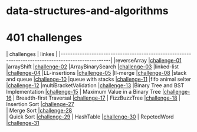 # data-structures-and-algorithms

# 401 challenges

|                   challenges             |                      linkes                            |
|---------------------------------------------------------------------------------------------------|
|reverseArray            |[challenge-01](https://github.com/raghadalquran/data-structures-and-algorithms-401/pull/2)
|arrayShift              |[challenge-02](https://github.com/401-advanced-javascript-raghad/data-structures-and-algorithms/pull/3)
|ArrayBinarySearch       |[challenge-03](https://github.com/401-advanced-javascript-raghad/data-structures-and-algorithms/pull/3)
|linked-list             |[challenge-04](https://github.com/401-advanced-javascript-raghad/data-structures-and-algorithms/pull/5)
|LL-insertions           |[challenge-05](https://github.com/401-advanced-javascript-raghad/data-structures-and-algorithms/pull/6)
|ll-merge                |[challenge-08](https://github.com/401-advanced-javascript-raghad/data-structures-and-algorithms/pull/8)
|stack and queue         |[challenge-10](https://github.com/401-advanced-javascript-raghad/data-structures-and-algorithms/pull/10)
|queue with stacks       |[challenge-11](https://github.com/401-advanced-javascript-raghad/data-structures-and-algorithms/pull/12)
|fifo animal selter      |[challenge-12](https://github.com/401-advanced-javascript-raghad/data-structures-and-algorithms/pull/13)
|multiBracketValidation  |[challenge-13](https://github.com/401-advanced-javascript-raghad/data-structures-and-algorithms/pull/14)
|Binary Tree and BST Implementation |[challenge-15](https://github.com/401-advanced-javascript-raghad/data-structures-and-algorithms/pull/16)
|   Maximum Value in a Binary Tree     |[challenge-16](https://github.com/401-advanced-javascript-raghad/data-structures-and-algorithms/pull/17)
|   Breadth-first Traversal |[challenge-17](https://github.com/401-advanced-javascript-raghad/data-structures-and-algorithms/pull/18)
|   FizzBuzzTree     |[challenge-18](https://github.com/401-advanced-javascript-raghad/data-structures-and-algorithms/pull/19)
|   Insertion Sort |[challenge-27](https://github.com/401-advanced-javascript-raghad/data-structures-and-algorithms/pull/26)   
|   Merge Sort     |[challenge-28](https://github.com/401-advanced-javascript-raghad/data-structures-and-algorithms/pull/27)   
|   Quick Sort     |[challenge-29](https://github.com/401-advanced-javascript-raghad/data-structures-and-algorithms/pull/28)
|   HashTable      |[challenge-30](https://github.com/401-advanced-javascript-raghad/data-structures-and-algorithms/pull/29)
|   RepetedWord    |[challenge-31](https://github.com/401-advanced-javascript-raghad/data-structures-and-algorithms/pull/30)


